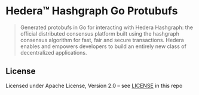 # Hedera™ Hashgraph Go Protubufs

> Generated protobufs in Go for interacting with Hedera Hashgraph: the official distributed
> consensus platform built using the hashgraph consensus algorithm for fast,
> fair and secure transactions. Hedera enables and empowers developers to
> build an entirely new class of decentralized applications.

## License

Licensed under Apache License,
Version 2.0 – see [LICENSE](LICENSE) in this repo
